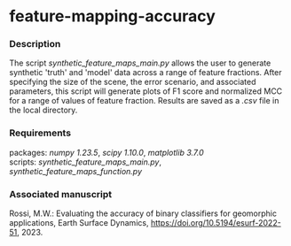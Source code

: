 # feature-mapping-accuracy

### Description
The script _synthetic_feature_maps_main.py_ allows the user to generate synthetic 'truth' and 'model' data across a range of feature fractions. After specifying the size of the scene, the error scenario, and associated parameters, this script will generate plots of F1 score and normalized MCC for a range of values of feature fraction. Results are saved as a _.csv_ file in the local directory.

### Requirements
packages: _numpy 1.23.5_, _scipy 1.10.0_, _matplotlib 3.7.0_  
scripts: _synthetic_feature_maps_main.py_, _synthetic_feature_maps_function.py_  

### Associated manuscript
Rossi, M.W.: Evaluating the accuracy of binary classifiers for geomorphic applications, Earth Surface Dynamics, https://doi.org/10.5194/esurf-2022-51, 2023.
